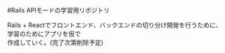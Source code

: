 #Rails APIモードの学習用リポジトリ

Rails + Reactでフロントエンド、バックエンドの切り分け開発を行うために、学習のためにアプリを仮で<br>
作成していく。(完了次第削除予定)
